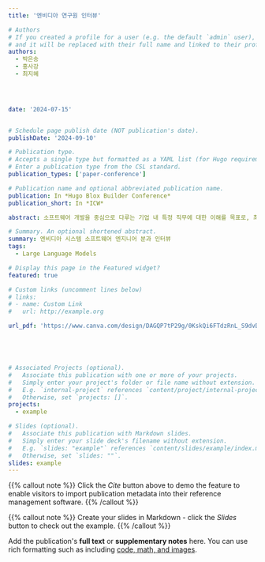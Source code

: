 ```yaml
---
title: '엔비디아 연구원 인터뷰'

# Authors
# If you created a profile for a user (e.g. the default `admin` user), write the username (folder name) here
# and it will be replaced with their full name and linked to their profile.
authors:
  - 박은송
  - 홍사강
  - 최지혜
  



date: '2024-07-15'


# Schedule page publish date (NOT publication's date).
publishDate: '2024-09-10'

# Publication type.
# Accepts a single type but formatted as a YAML list (for Hugo requirements).
# Enter a publication type from the CSL standard.
publication_types: ['paper-conference']

# Publication name and optional abbreviated publication name.
publication: In *Hugo Blox Builder Conference*
publication_short: In *ICW*

abstract: 소프트웨어 개발을 중심으로 다루는 기업 내 특정 직무에 대한 이해를 목표로, 최근 IT 계열 내 소프트웨어 시스템의 발전 과정을 이해하고, 현실적인 진로 설정 과정과 관련해 멘토링을 받으면서 추후 희망하는 진로에 대한 로드맵을 설정하기 위해 여름방학 동안 현직자 인터뷰를 진행하기로 했다. 그 중 엔비디아 시스템 소프트웨어 엔지니어분과 인터뷰를 진행했다.

# Summary. An optional shortened abstract.
summary: 엔비디아 시스템 소프트웨어 엔지니어 분과 인터뷰
tags:
  - Large Language Models

# Display this page in the Featured widget?
featured: true

# Custom links (uncomment lines below)
# links:
# - name: Custom Link
#   url: http://example.org

url_pdf: 'https://www.canva.com/design/DAGQP7tP29g/0KskQi6FTdzRnL_S9dvDHQ/view?utm_content=DAGQP7tP29g&utm_campaign=share_your_design&utm_medium=link&utm_source=shareyourdesignpanel'





# Associated Projects (optional).
#   Associate this publication with one or more of your projects.
#   Simply enter your project's folder or file name without extension.
#   E.g. `internal-project` references `content/project/internal-project/index.md`.
#   Otherwise, set `projects: []`.
projects:
  - example

# Slides (optional).
#   Associate this publication with Markdown slides.
#   Simply enter your slide deck's filename without extension.
#   E.g. `slides: "example"` references `content/slides/example/index.md`.
#   Otherwise, set `slides: ""`.
slides: example
---
```


{{% callout note %}}
Click the _Cite_ button above to demo the feature to enable visitors to import publication metadata into their reference management software.
{{% /callout %}}

{{% callout note %}}
Create your slides in Markdown - click the _Slides_ button to check out the example.
{{% /callout %}}

Add the publication's **full text** or **supplementary notes** here. You can use rich formatting such as including [code, math, and images](https://docs.hugoblox.com/content/writing-markdown-latex/).

